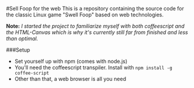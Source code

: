 #Sell Foop for the web
This is a repository containing the source code for the classic Linux game "Swell Foop" based on web technologies.

**Note:** *I started the project to familiarize myself with both coffeescript and the HTML-Canvas which is why it's currently still far from finished and less than optimal.*

###Setup
* Set yourself up with npm (comes with node.js)
* You'll need the coffeescript transpiler. Install with ```npm install -g coffee-script```
* Other than that, a web browser is all you need
